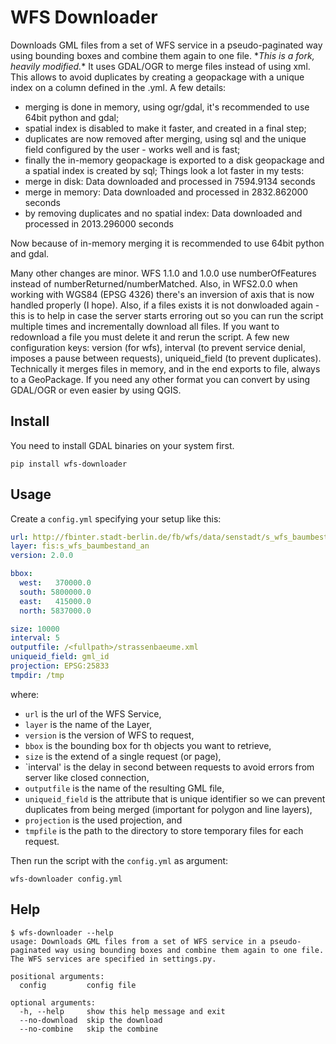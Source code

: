 WFS Downloader
==============

Downloads GML files from a set of WFS service in a pseudo-paginated way using bounding boxes and combine them again to one file.
\**This is a fork, heavily modified.** It uses GDAL/OGR to merge files instead of using xml. This allows to avoid duplicates by creating a geopackage with a unique index on a column defined in the .yml.
A few details:
 - merging is done in memory, using ogr/gdal, it's recommended to use 64bit python and gdal;
 - spatial index is disabled to make it faster, and created in a final step;
 - duplicates are now removed after merging, using sql and the unique field configured by the user - works well and is fast;
 - finally the in-memory geopackage is exported to a disk geopackage and a spatial index is created by sql;
Things look a lot faster in my tests:
- merge in disk: Data downloaded and processed in 7594.9134 seconds
- merge in memory: Data downloaded and processed in 2832.862000 seconds
- by removing duplicates and no spatial index: Data downloaded and processed in 2013.296000 seconds

Now because of in-memory merging it is recommended to use 64bit python and gdal.

Many other changes are minor. WFS 1.1.0 and 1.0.0 use numberOfFeatures instead of numberReturned/numberMatched. Also, in WFS2.0.0 when working with WGS84 (EPSG 4326) there's an inversion of axis that is now handled properly (I hope). Also, if a files exists it is not donwloaded again - this is to help in case the server starts erroring out so you can run the script multiple times and incrementally download all files. If you want to redownload a file you must delete it and rerun the script.
A few new configuration keys: version (for wfs), interval (to prevent service denial, imposes a pause between requests), uniqueid_field (to prevent duplicates).
Technically it merges files in memory, and in the end exports to file, always to a GeoPackage. If you need any other format you can convert by using GDAL/OGR or even easier by using QGIS.

Install
-------

You need to install GDAL binaries on your system first.
```
pip install wfs-downloader
```

Usage
-----

Create a `config.yml` specifying your setup like this:

```yml
url: http://fbinter.stadt-berlin.de/fb/wfs/data/senstadt/s_wfs_baumbestand_an
layer: fis:s_wfs_baumbestand_an
version: 2.0.0

bbox:
  west:   370000.0
  south: 5800000.0
  east:   415000.0
  north: 5837000.0

size: 10000
interval: 5
outputfile: /<fullpath>/strassenbaeume.xml
uniqueid_field: gml_id
projection: EPSG:25833
tmpdir: /tmp
```

where:

* `url` is the url of the WFS Service,
* `layer` is the name of the Layer,
* `version` is the version of WFS to request,
* `bbox` is the bounding box for th objects you want to retrieve,
* `size` is the extend of a single request (or page),
* `interval' is the delay in second between requests to avoid errors from server like closed connection,
* `outputfile` is the name of the resulting GML file,
* `uniqueid_field` is the attribute that is unique identifier so we can prevent duplicates from being merged (important for polygon and line layers),
* `projection` is the used projection, and
* `tmpfile` is the path to the directory to store temporary files for each request.

Then run the script with the `config.yml` as argument:

```
wfs-downloader config.yml
```

Help
----

```
$ wfs-downloader --help
usage: Downloads GML files from a set of WFS service in a pseudo-paginated way using bounding boxes and combine them again to one file. The WFS services are specified in settings.py.

positional arguments:
  config         config file

optional arguments:
  -h, --help     show this help message and exit
  --no-download  skip the download
  --no-combine   skip the combine
```
